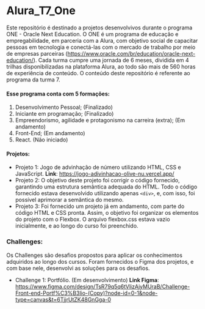# Alura_T7_One
 
Este repositório é destinado a projetos desenvolvivos durante o programa ONE - Oracle Next Education. O ONE é um programa de educação e empregabilidade, em parceria com a Alura, com objetivo social de capacitar pessoas em tecnologia e conectá-las com o mercado de trabalho por meio de empresas parceiras (https://www.oracle.com/br/education/oracle-next-education/). Cada turma cumpre uma jornada de 6 meses, dividida em 4 trilhas disponibilizadas na plataforma Alura, ao todo são mais de 560 horas de experiência de conteúdo. O conteúdo deste repositório é referente ao programa da turma 7.

#### Esse programa conta com 5 formações:

1) Desenvolvimento Pessoal; (Finalizado)
2) Iniciante em programação; (Finalizado)
3) Empreendorismo, agilidade e protagonismo na carreira (extra); (Em andamento)
4) Front-End; (Em andamento)
5) React. (Não iniciado)

#### Projetos:

- Projeto 1: Jogo de advinhação de número utilizando HTML, CSS e JavaScript.
  **Link**: https://jogo-adivinhacao-olive-nu.vercel.app/
- Projeto 2: O objetivo deste projeto foi corrigir o código fornecido, garantindo uma estrutura semântica adequada do HTML. Todo o código fornecido estava desenvolvido utilizando apenas `<div>`, e, com isso, foi possível aprimorar a semântica do mesmo.
- Projeto 3: Foi fornecido um projeto já em andamento, com parte do código HTML e CSS pronta. Assim, o objetivo foi organizar os elementos do projeto com o Flexbox. O arquivo flexbox.css estava vazio inicialmente, e ao longo do curso foi preenchido.

### Challenges:

Os Challenges são desafios propostos para aplicar os conhecimentos adquiridos ao longo dos cursos. Foram fornecidos o Figma dos projetos, e com base nele, desenvolvi as soluções para os desafios.

- Challenge 1: Portfólio. (Em desenvolvimento)
  **Link Figma**: https://www.figma.com/design/TsR79q5q6tVlizAjyMUraB/Challenge-Front-end-Portf%C3%B3lio-(Copy)?node-id=0-1&node-type=canvas&t=6TjjrUtZK48GnGga-0
